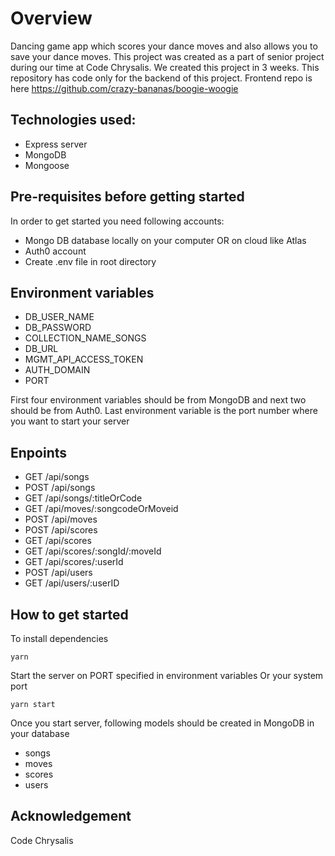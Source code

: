 # Overview 
Dancing game app which scores your dance moves and also allows you to save your dance moves. This project was created as a part of senior project during our time at Code Chrysalis. We created this project in 3 weeks. This repository has code only for the backend of this project. Frontend repo is here https://github.com/crazy-bananas/boogie-woogie

## Technologies used:

- Express server
- MongoDB
- Mongoose

## Pre-requisites before getting started
In order to get started you need following accounts:

- Mongo DB database locally on your computer OR on cloud like Atlas
- Auth0 account
- Create .env file in root directory

## Environment variables
- DB_USER_NAME 
- DB_PASSWORD  
- COLLECTION_NAME_SONGS  
- DB_URL  
- MGMT_API_ACCESS_TOKEN  
- AUTH_DOMAIN  
- PORT  

First four environment variables should be from MongoDB and next two should be from Auth0. Last environment variable is the port number where you want to start your server

## Enpoints
- GET /api/songs  
- POST /api/songs  
- GET /api/songs/:titleOrCode  
- GET /api/moves/:songcodeOrMoveid  
- POST /api/moves  
- POST /api/scores  
- GET /api/scores  
- GET /api/scores/:songId/:moveId  
- GET /api/scores/:userId  
- POST /api/users  
- GET /api/users/:userID  

## How to get started

To install dependencies
```
yarn
```
Start the server on PORT specified in environment variables Or your system port
```
yarn start
```
Once you start server, following models should be created in MongoDB in your database
- songs
- moves
- scores
- users

## Acknowledgement
Code Chrysalis
